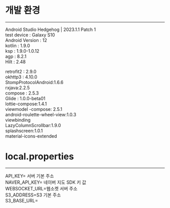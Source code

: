 # 개발 환경
---
Android Studio Hedgehog | 2023.1.1 Patch 1  
test device : Galaxy S10  
Android Version : 12    
kotlin : 1.9.0  
ksp : 1.9.0-1.0.12  
agp : 8.2.1  
Hilt : 2.48

retrofit2 : 2.9.0  
okhttp3 : 4.10.0  
StompProtocolAndroid:1.6.6  
rxjava:2.2.5  
compose : 2.5.3  
Glide : 1.0.0-beta01  
lottie-compose:1.4.1  
viewmodel -compose: 2.5.1  
android-roulette-wheel-view:1.0.3  
viewbinding  
LazyColumnScrollbar:1.9.0  
splashscreen:1.0.1  
material-icons-extended  


# local.properties
---
API_KEY= 서버 기본 주소  
NAVER_API_KEY= 네이버 지도 SDK 키 값  
WEBSOCKET_URL=웹소켓 서버 주소  
S3_ADDRESS=S3 기본 주소  
S3_BASE_URL=

